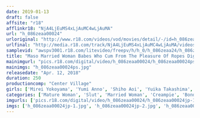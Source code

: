 ```yaml
---
date: 2019-01-13
draft: false
affsite: "r18"
afflinkr18: "NjA4LjEuMS4xLjAuMC4wLjAuMA"
url: "h_086zeaa00024"
urloriginal: "http://www.r18.com/videos/vod/movies/detail/-/id=h_086zeaa00024"
urlfinal: "http://media.r18.com/track/NjA4LjEuMS4xLjAuMC4wLjAuMA/videos/vod/movies/detail/-/id=h_086zeaa00024"
samplevid: "awspv3001.r18.com/litevideo/freepv/h/h_0/h_086zeaa24/h_086zeaa24_dmb_w.mp4"
title: "Maso Married Woman Babes Who Cum From The Pleasure Of Ropes Digging Into Their Dirty Bodies"
mainimgurl: "pics.r18.com/digital/video/h_086zeaa00024/h_086zeaa00024ps.jpg"
mainimgs: "h_086zeaa00024ps.jpg"
releasedate: "Apr. 12, 2018"
duration: 250
productioncomp: "Center Village"
girls: ['Mirei Yokoyama', 'Yumi Anno', 'Shiho Aoi', 'Yuika Takashima', 'Yuri Momose', 'Yuna Takase', 'Rena Fukiishi', 'Akira Yanagi', 'Eri Hachida']
categories: ['Mature Woman', 'Slut', 'Married Woman', 'Creampie', 'Bondage', 'Over 4 Hours', 'Hi-Def']
imgurls: ['pics.r18.com/digital/video/h_086zeaa00024/h_086zeaa00024jp-1.jpg', 'pics.r18.com/digital/video/h_086zeaa00024/h_086zeaa00024jp-2.jpg', 'pics.r18.com/digital/video/h_086zeaa00024/h_086zeaa00024jp-3.jpg', 'pics.r18.com/digital/video/h_086zeaa00024/h_086zeaa00024jp-4.jpg', 'pics.r18.com/digital/video/h_086zeaa00024/h_086zeaa00024jp-5.jpg', 'pics.r18.com/digital/video/h_086zeaa00024/h_086zeaa00024jp-6.jpg', 'pics.r18.com/digital/video/h_086zeaa00024/h_086zeaa00024jp-7.jpg', 'pics.r18.com/digital/video/h_086zeaa00024/h_086zeaa00024jp-8.jpg', 'pics.r18.com/digital/video/h_086zeaa00024/h_086zeaa00024jp-9.jpg', 'pics.r18.com/digital/video/h_086zeaa00024/h_086zeaa00024jp-10.jpg', 'pics.r18.com/digital/video/h_086zeaa00024/h_086zeaa00024jp-11.jpg', 'pics.r18.com/digital/video/h_086zeaa00024/h_086zeaa00024jp-12.jpg', 'pics.r18.com/digital/video/h_086zeaa00024/h_086zeaa00024jp-13.jpg', 'pics.r18.com/digital/video/h_086zeaa00024/h_086zeaa00024jp-14.jpg', 'pics.r18.com/digital/video/h_086zeaa00024/h_086zeaa00024jp-15.jpg', 'pics.r18.com/digital/video/h_086zeaa00024/h_086zeaa00024jp-16.jpg', 'pics.r18.com/digital/video/h_086zeaa00024/h_086zeaa00024jp-17.jpg', 'pics.r18.com/digital/video/h_086zeaa00024/h_086zeaa00024jp-18.jpg', 'pics.r18.com/digital/video/h_086zeaa00024/h_086zeaa00024jp-19.jpg', 'pics.r18.com/digital/video/h_086zeaa00024/h_086zeaa00024jp-20.jpg']
imgs: ['h_086zeaa00024jp-1.jpg', 'h_086zeaa00024jp-2.jpg', 'h_086zeaa00024jp-3.jpg', 'h_086zeaa00024jp-4.jpg', 'h_086zeaa00024jp-5.jpg', 'h_086zeaa00024jp-6.jpg', 'h_086zeaa00024jp-7.jpg', 'h_086zeaa00024jp-8.jpg', 'h_086zeaa00024jp-9.jpg', 'h_086zeaa00024jp-10.jpg', 'h_086zeaa00024jp-11.jpg', 'h_086zeaa00024jp-12.jpg', 'h_086zeaa00024jp-13.jpg', 'h_086zeaa00024jp-14.jpg', 'h_086zeaa00024jp-15.jpg', 'h_086zeaa00024jp-16.jpg', 'h_086zeaa00024jp-17.jpg', 'h_086zeaa00024jp-18.jpg', 'h_086zeaa00024jp-19.jpg', 'h_086zeaa00024jp-20.jpg']
---
```

